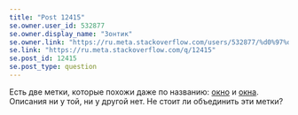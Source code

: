 ```yaml
---
title: "Post 12415"
se.owner.user_id: 532877
se.owner.display_name: "Зонтик"
se.owner.link: "https://ru.meta.stackoverflow.com/users/532877/%d0%97%d0%be%d0%bd%d1%82%d0%b8%d0%ba"
se.link: "https://ru.meta.stackoverflow.com/q/12415"
se.post_id: 12415
se.post_type: question
---
```

<p>Есть две метки, которые похожи даже по названию: <a href="https://ru.stackoverflow.com/questions/tagged/%d0%be%d0%ba%d0%bd%d0%be" class="post-tag" title="показать вопросы с меткой [окно]" aria-label="показать вопросы с меткой [окно]" rel="tag" aria-labelledby="tag-окно-tooltip-container">окно</a> и <a href="https://ru.stackoverflow.com/questions/tagged/%d0%be%d0%ba%d0%bd%d0%b0" class="post-tag" title="показать вопросы с меткой [окна]" aria-label="показать вопросы с меткой [окна]" rel="tag" aria-labelledby="tag-окна-tooltip-container">окна</a>. Описания ни у той, ни у другой нет. Не стоит ли объединить эти метки?</p>
